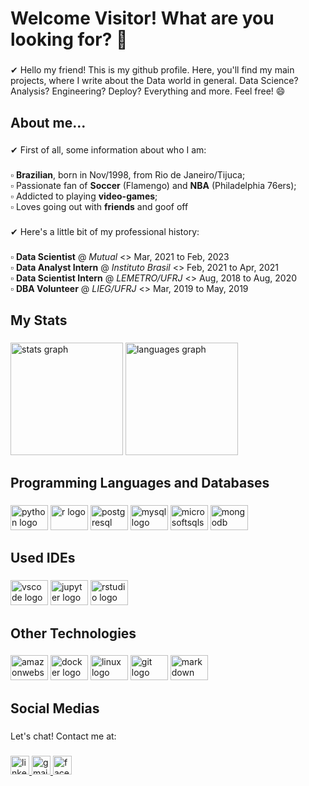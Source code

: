 <h1 align="left">Welcome Visitor! What are you looking for? 👀</h1>

###

<p align="left">✔ Hello my friend! This is my github profile. Here, you'll find my main projects, where I write about the Data world in general. Data Science? Analysis? Engineering? Deploy? Everything and more. Feel free! 😄</p>

###

<h2 align="left">About me...</h2>

###

<p align="left">✔ First of all, some information about who I am:</p>

###

<p align="left">▫️ <b>Brazilian</b>, born in Nov/1998, from Rio de Janeiro/Tijuca;<br>▫️ Passionate fan of <b>Soccer</b> (Flamengo) and <b>NBA</b> (Philadelphia 76ers);<br>▫️ Addicted to playing <b>video-games</b>;<br>▫️ Loves going out with <b>friends</b> and goof off</p>

###

<p align="left">✔ Here's a little bit of my professional history:</p>

###

<p align="left">▫️ <b>Data Scientist</b> @ <i>Mutual</i> <> Mar, 2021 to Feb, 2023<br>▫️ <b>Data Analyst Intern</b> @ <i>Instituto Brasil</i> <> Feb, 2021 to Apr, 2021<br>▫️ <b>Data Scientist Intern</b> @ <i>LEMETRO/UFRJ</i> <> Aug, 2018 to Aug, 2020<br>▫️ <b>DBA Volunteer</b> @ <i>LIEG/UFRJ</i> <> Mar, 2019 to May, 2019</p>

###

<h2 align="left">My Stats</h2>

###

<div align="left">
  <img src="https://github-readme-stats.vercel.app/api?hide_title=false&hide_rank=false&show_icons=true&card_width=375&include_all_commits=true&count_private=true&disable_animations=false&theme=dracula&locale=en&hide_border=false&username=daiha98" height="180" alt="stats graph"  />
  <img src="https://github-readme-stats.vercel.app/api/top-langs?locale=en&hide_title=false&layout=compact&card_width=375&langs_count=5&theme=dracula&hide_border=false&username=daiha98" height="180" alt="languages graph"  />
</div>

###

<h2 align="left">Programming Languages and Databases</h2>

###

<div align="left">
  <img src="https://cdn.jsdelivr.net/gh/devicons/devicon/icons/python/python-original.svg" height="40" width="60" alt="python logo"  />
  <img src="https://cdn.jsdelivr.net/gh/devicons/devicon/icons/r/r-original.svg" height="40" width="60" alt="r logo"  />
  <img src="https://cdn.jsdelivr.net/gh/devicons/devicon/icons/postgresql/postgresql-original.svg" height="40" width="60" alt="postgresql logo"  />
  <img src="https://cdn.jsdelivr.net/gh/devicons/devicon/icons/mysql/mysql-original.svg" height="40" width="60" alt="mysql logo"  />
  <img src="https://cdn.jsdelivr.net/gh/devicons/devicon/icons/microsoftsqlserver/microsoftsqlserver-plain.svg" height="40" width="60" alt="microsoftsqlserver logo"  />
  <img src="https://cdn.jsdelivr.net/gh/devicons/devicon/icons/mongodb/mongodb-original.svg" height="40" width="60" alt="mongodb logo"  />
</div>

###

<h2 align="left">Used IDEs</h2>

###

<div align="left">
  <img src="https://cdn.jsdelivr.net/gh/devicons/devicon/icons/vscode/vscode-original.svg" height="40" width="60" alt="vscode logo"  />
  <img src="https://cdn.jsdelivr.net/gh/devicons/devicon/icons/jupyter/jupyter-original.svg" height="40" width="60" alt="jupyter logo"  />
  <img src="https://cdn.jsdelivr.net/gh/devicons/devicon/icons/rstudio/rstudio-original.svg" height="40" width="60" alt="rstudio logo"  />
</div>

###

<h2 align="left">Other Technologies</h2>

###

<div align="left">
  <img src="https://cdn.jsdelivr.net/gh/devicons/devicon/icons/amazonwebservices/amazonwebservices-original.svg" height="40" width="60" alt="amazonwebservices logo"  />
  <img src="https://cdn.jsdelivr.net/gh/devicons/devicon/icons/docker/docker-original.svg" height="40" width="60" alt="docker logo"  />
  <img src="https://cdn.jsdelivr.net/gh/devicons/devicon/icons/linux/linux-original.svg" height="40" width="60" alt="linux logo"  />
  <img src="https://cdn.jsdelivr.net/gh/devicons/devicon/icons/git/git-original.svg" height="40" width="60" alt="git logo"  />
  <img src="https://cdn.jsdelivr.net/gh/devicons/devicon/icons/markdown/markdown-original.svg" height="40" width="60" alt="markdown logo"  />
</div>

###

<h2 align="left">Social Medias</h2>

###

<p align="left">Let's chat! Contact me at:</p>

###

<div align="left">
  <a href="https://www.linkedin.com/in/felipe-daiha-alves/" target="_blank">
    <img src="https://img.shields.io/static/v1?message=LinkedIn&logo=linkedin&label=&color=0077B5&logoColor=white&labelColor=&style=flat" height="30" alt="linkedin logo"  />
  </a>
  <a href="https://mail.google.com/mail/u/1/#inbox?compose=CllgCJlGVBGtxJkZNKcQDPsGWxxZPGkqNGxlcTHcJXpCbRknDKknDgGFdHVKkDKBqJHXQwxDWnq" target="_blank">
    <img src="https://img.shields.io/static/v1?message=Gmail&logo=gmail&label=&color=D14836&logoColor=white&labelColor=&style=flat" height="30" alt="gmail logo"  />
  </a>
  <a href="https://www.facebook.com/felipe.daiha.9" target="_blank">
    <img src="https://img.shields.io/static/v1?message=Facebook&logo=facebook&label=&color=1877F2&logoColor=white&labelColor=&style=flat" height="30" alt="facebook logo"  />
</div>

###
